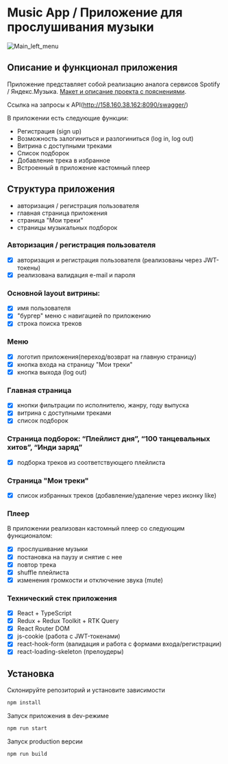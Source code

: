 # Music App / Приложение для прослушивания музыки

![Main_left_menu](https://user-images.githubusercontent.com/95646471/216800287-614fd07b-fee3-44da-8e3a-b2bdadb61a88.png)

## Описание и функционал приложения

Приложение представляет собой реализацию аналога сервисов Spotify / Яндекс.Музыка.
[Макет и описание проекта c пояснениями](https://www.figma.com/file/BlrwyWBCeuqr2BRsa9dLVF/WEB_DEV-Project?node-id=2966%3A289&t=5MN8vRGhPlrU7nVI-0).

Ссылка на запросы к API(http://158.160.38.162:8090/swagger/)

В приложении есть следующие функции:

- Регистрация (sign up)
- Возможность залогиниться и разлогиниться (log in, log out)
- Витрина с доступными треками
- Список подборок
- Добавление трека в избранное
- Встроенный в приложение кастомный плеер

## Структура приложения

- авторизация / регистрация пользователя
- главная страница приложения
- страница "Мои треки"
- страницы музыкальных подборок

### Авторизация / регистрация пользователя

- [x] авторизация и регистрация пользователя (реализованы через JWT-токены)
- [x] реализована валидация e-mail и пароля

### Основной layout витрины:

- [x] имя пользователя
- [x] "бургер" меню с навигацией по приложению
- [x] строка поиска треков

### Меню

- [x] логотип приложения(переход/возврат на главную страницу)
- [x] кнопка входа на страницу "Мои треки"
- [x] кнопка выхода (log out)

### Главная страница

- [x] кнопки фильтрации по исполнителю, жанру, году выпуска
- [x] витрина с доступными треками
- [x] список подборок

### Страница подборок: “Плейлист дня”, “100 танцевальных хитов”, “Инди заряд”

- [x] подборка треков из соответствующего плейлиста

### Страница "Мои треки"

- [x] список избранных треков (добавление/удаление через иконку like)

### Плеер

В приложении реализован кастомный плеер со следующим функционалом:

- [x] прослушиваниe музыки
- [x] постановка на паузу и снятие с нее
- [x] повтор трека
- [x] shuffle плейлиста
- [x] изменения громкости и отключение звука (mute)

### Технический стек приложения

- [x] React + TypeScript
- [x] Redux + Redux Toolkit + RTK Query
- [x] React Router DOM
- [x] js-cookie (работа с JWT-токенами)
- [x] react-hook-form (валидация и работа с формами входа/регистрации)
- [x] react-loading-skeleton (прелоудеры)

## Установка

Склонируйте репозиторий и установите зависимости

```sh
npm install
```

Запуск приложения в dev-режиме

```sh
npm run start
```

Запуск production версии

```sh
npm run build
```
